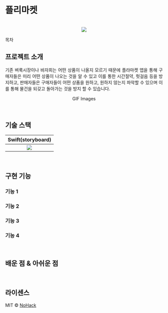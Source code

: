 # 플리마켓

<p align="center">
  <br>
  <img src="https://www.notion.so/iOS-4a252aaea60f46068351b62dfe5400bb#763f5a17abe945cd9fef901013f22f01">
  <br>
</p>

목차

## 프로젝트 소개

<p align="justify">
기존 벼룩시장이나 바자회는 어떤 상품이 나올지 모르기 때문에 플라마켓 앱을 통해 구매자들은 미리 어떤 상품이 나오는 것을 알 수 있고 이를 통한 시간절약, 헛걸음 등을 방지하고, 판매자들은 구매자들이 어떤 상품을 원하고, 원하지 않는지 파악할 수 있으며 이를 통해 물건을 되갖고 돌아가는 것을 방지 할 수 있습니다.
</p>

<p align="center">
GIF Images
</p>

<br>

## 기술 스택

| Swift(storyboard) |
| :--------: |
|  <img src="https://developer.apple.com/swift/images/swift-og.png">    |

<br>

## 구현 기능

### 기능 1

### 기능 2

### 기능 3

### 기능 4

<br>

## 배운 점 & 아쉬운 점

<p align="justify">

</p>

<br>

## 라이센스

MIT &copy; [NoHack](mailto:lbjp114@gmail.com)

<!-- Stack Icon Refernces -->

[js]: /images/stack/javascript.svg
[ts]: /images/stack/typescript.svg
[react]: /images/stack/react.svg
[node]: /images/stack/node.svg

